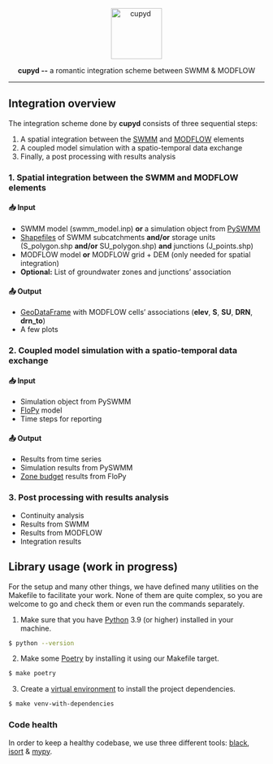 <p align="center">
  <img width="100" height="100" src="https://emojipedia-us.s3.dualstack.us-west-1.amazonaws.com/thumbs/320/apple/325/heart-with-arrow_1f498.png" alt="cupyd">
</p>

<p align="center"><strong>cupyd --</strong> a romantic integration scheme between SWMM & MODFLOW</p>

---

## Integration overview

The integration scheme done by **cupyd** consists of three sequential steps:
1. A spatial integration between the [SWMM] and [MODFLOW] elements
2. A coupled model simulation with a spatio-temporal data exchange
3. Finally, a post processing with results analysis

### 1. Spatial integration between the SWMM and MODFLOW elements

#### 📥 Input
- SWMM model (swmm_model.inp) **or** a simulation object from [PySWMM]
- [Shapefiles](https://en.wikipedia.org/wiki/Shapefile) of
  SWMM subcatchments **and/or** storage units (S_polygon.shp **and/or** SU_polygon.shp)
  **and** junctions (J_points.shp)
- MODFLOW model **or** MODFLOW grid + DEM
  (only needed for spatial integration)
- **Optional:** List of groundwater zones and junctions’ association

#### 📤 Output
- [GeoDataFrame](https://geopandas.org/en/stable/docs/reference/api/geopandas.GeoDataFrame.html)
  with MODFLOW cells’ associations (**elev**, **S**, **SU**, **DRN**, **drn_to**)
- A few plots

### 2. Coupled model simulation with a spatio-temporal data exchange

#### 📥 Input
- Simulation object from PySWMM
- [FloPy] model
- Time steps for reporting

#### 📤 Output
- Results from time series
- Simulation results from PySWMM
- [Zone budget](https://flopy.readthedocs.io/en/latest/source/flopy.utils.zonbud.html) results from FloPy

### 3. Post processing with results analysis

- Continuity analysis
- Results from SWMM
- Results from MODFLOW
- Integration results

## Library usage (work in progress)

For the setup and many other things, we have defined many utilities on the Makefile to facilitate your work.
None of them are quite complex, so you are welcome to go and check them or even run the commands separately.

1. Make sure that you have [Python](https://www.python.org) 3.9 (or higher) installed in your machine.

```sh
$ python --version
```

2. Make some [Poetry](https://python-poetry.org) by installing it using our Makefile target.

```sh
$ make poetry
```

3. Create a [virtual environment](https://docs.python.org/3/library/venv.html) to install the project dependencies.

```sh
$ make venv-with-dependencies
```

### Code health

In order to keep a healthy codebase, we use three different tools:
[black](https://github.com/psf/black),
[isort](https://github.com/PyCQA/isort) &
[mypy](https://github.com/python/mypy).

[modflow]:https://en.wikipedia.org/wiki/MODFLOW
[flopy]:https://github.com/modflowpy/flopy

[swmm]:https://en.wikipedia.org/wiki/Storm_Water_Management_Model
[pyswmm]:https://github.com/OpenWaterAnalytics/pyswmm
